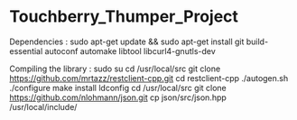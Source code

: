 # Touchberry_Thumper_Project

Dependencies : 
sudo apt-get update && sudo apt-get install git build-essential autoconf automake libtool libcurl4-gnutls-dev

Compiling the library :
sudo su
cd /usr/local/src
git clone https://github.com/mrtazz/restclient-cpp.git
cd restclient-cpp
./autogen.sh
./configure
make install
ldconfig
cd /usr/local/src
git clone https://github.com/nlohmann/json.git
cp json/src/json.hpp /usr/local/include/
